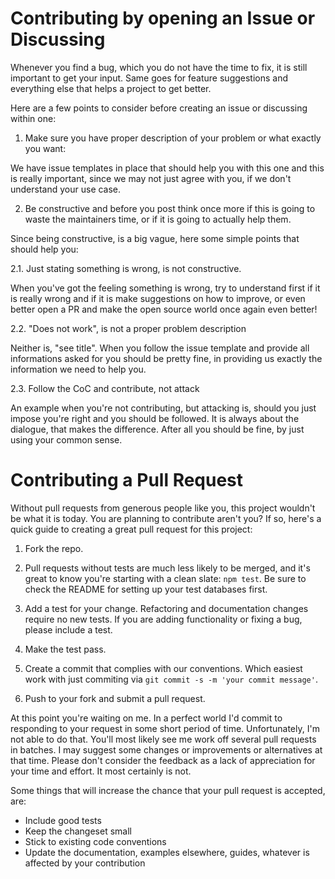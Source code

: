 # Contributing by opening an Issue or Discussing

Whenever you find a bug, which you do not have the time to fix, it is still important
to get your input. Same goes for feature suggestions and everything else that helps
a project to get better.

Here are a few points to consider before creating an issue or discussing within one:

1. Make sure you have proper description of your problem or what exactly you want:

We have issue templates in place that should help you with this one and this is really
important, since we may not just agree with you, if we don't understand your use case.

2. Be constructive and before you post think once more if this is going to waste the maintainers
   time, or if it is going to actually help them.

Since being constructive, is a big vague, here some simple points that should help you:

2.1. Just stating something is wrong, is not constructive.

When you've got the feeling something is wrong, try to understand first if it is really wrong
and if it is make suggestions on how to improve, or even better open a PR and make the open source
world once again even better!

2.2. "Does not work", is not a proper problem description

Neither is, "see title". When you follow the issue template and provide all informations asked for
you should be pretty fine, in providing us exactly the information we need to help you.

2.3. Follow the CoC and contribute, not attack

An example when you're not contributing, but attacking is, should you just impose you're right
and you should be followed. It is always about the dialogue, that makes the difference. After all
you should be fine, by just using your common sense.

# Contributing a Pull Request

Without pull requests from generous people like you, this project
wouldn't be what it is today. You are planning to contribute aren't you?
If so, here's a quick guide to creating a great pull request for
this project:

1. Fork the repo.

2. Pull requests without tests are much less likely to be
   merged, and it's great to know you're starting with a clean slate: `npm test`.
   Be sure to check the README for setting up your test databases first.

3. Add a test for your change. Refactoring and documentation changes
   require no new tests. If you are adding functionality or fixing a bug,
   please include a test.

4. Make the test pass.

5. Create a commit that complies with our conventions.
   Which easiest work with just commiting via `git commit -s -m 'your commit message'`.

6. Push to your fork and submit a pull request.

At this point you're waiting on me. In a perfect world I'd commit to
responding to your request in some short period of time. Unfortunately,
I'm not able to do that. You'll most likely see me work off several pull
requests in batches. I may suggest some changes or improvements or alternatives
at that time. Please don't consider the feedback as a lack of
appreciation for your time and effort. It most certainly is not.

Some things that will increase the chance that your pull request is accepted,
are:

* Include good tests
* Keep the changeset small
* Stick to existing code conventions
* Update the documentation, examples elsewhere, guides,
  whatever is affected by your contribution
